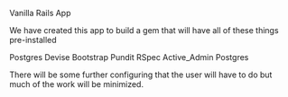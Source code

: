 Vanilla Rails App

We have created this app to build a gem that will have all of these things pre-installed

Postgres
Devise
Bootstrap
Pundit
RSpec
Active_Admin
Postgres

There will be some further configuring that the user will have to do but much of the work will be minimized.

